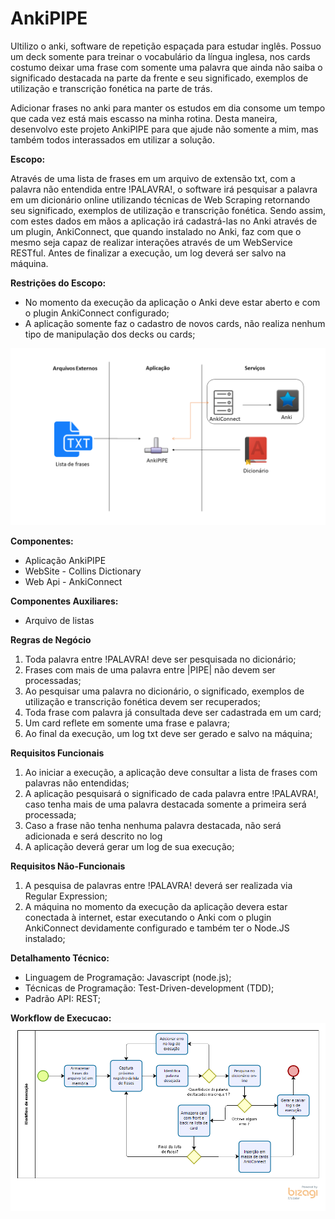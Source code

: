 # AnkiPIPE

Ultilizo o anki, software de repetição espaçada para estudar inglês. Possuo um deck somente para treinar o vocabulário da língua inglesa, nos cards costumo deixar uma frase com somente uma palavra que ainda não saiba o significado destacada na parte da frente e seu significado, exemplos de utilização e transcrição fonética na parte de trás.

Adicionar frases no anki para manter os estudos em dia consome um tempo que cada vez está mais escasso na minha rotina. Desta maneira, desenvolvo este projeto AnkiPIPE para que ajude não somente a mim, mas também todos interassados em utilizar a solução.

**Escopo:**

Através de uma lista de frases em um arquivo de extensão txt, com a palavra não entendida entre !PALAVRA!, o software irá pesquisar a palavra em um dicionário online utilizando técnicas de Web Scraping retornando seu significado, exemplos de utilização e transcrição fonética. Sendo assim, com estes dados em mãos a aplicação irá cadastrá-las no Anki através de um plugin, AnkiConnect, que quando instalado no Anki, faz com que o mesmo seja capaz de realizar interações através de um WebService RESTful.
Antes de finalizar a execução, um log deverá ser salvo na máquina.

**Restrições do Escopo:**
* No momento da execução da aplicação o Anki deve estar aberto e com o plugin AnkiConnect configurado;
* A aplicação somente faz o cadastro de novos cards, não realiza nenhum tipo de manipulação dos decks ou cards;

<img src="files/images/AnkiPIPEArquitetura.png" alt="imagem da arquitetura do projeto" />

**Componentes:**
* Aplicação AnkiPIPE
* WebSite - Collins Dictionary
* Web Api - AnkiConnect

**Componentes Auxiliares:**
* Arquivo de listas

**Regras de Negócio**
1. Toda palavra entre !PALAVRA! deve ser pesquisada no dicionário;
2. Frases com mais de uma palavra entre |PIPE| não devem ser processadas;
3. Ao pesquisar uma palavra no dicionário, o significado, exemplos de utilização e transcrição fonética devem ser recuperados;
4. Toda frase com palavra já consultada deve ser cadastrada em um card;
5. Um card reflete em somente uma frase e palavra;
6. Ao final da execução, um log txt deve ser gerado e salvo na máquina;

**Requisitos Funcionais**
1. Ao iniciar a execução, a aplicação deve consultar a lista de frases com palavras não entendidas;
2. A aplicação pesquisará o significado de cada palavra entre !PALAVRA!, caso tenha mais de uma palavra destacada somente a primeira será processada;
3. Caso a frase não tenha nenhuma palavra destacada, não será adicionada e será descrito no log
4. A aplicação deverá gerar um log de sua execução;

**Requisitos Não-Funcionais**
1. A pesquisa de palavras entre !PALAVRA! deverá ser realizada via Regular Expression;
2. A máquina no momento da execução da aplicação devera estar conectada à internet, estar executando o Anki com o plugin AnkiConnect devidamente configurado e também ter o Node.JS instalado;
    
**Detalhamento Técnico:**
* Linguagem de Programação: Javascript (node.js);
* Técnicas de Programação: Test-Driven-development (TDD);
* Padrão API: REST;

**Workflow de Execucao:**
<img src="files/images/ExecucaoWorkflow.png" alt="Imagem do workflow de execucao" />
